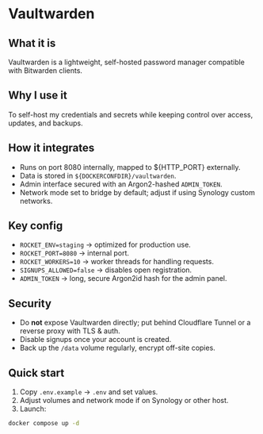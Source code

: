 # Vaultwarden

## What it is
Vaultwarden is a lightweight, self-hosted password manager compatible with Bitwarden clients.

## Why I use it
To self-host my credentials and secrets while keeping control over access, updates, and backups.

## How it integrates
- Runs on port 8080 internally, mapped to ${HTTP_PORT} externally.
- Data is stored in `${DOCKERCONFDIR}/vaultwarden`.
- Admin interface secured with an Argon2-hashed `ADMIN_TOKEN`.
- Network mode set to bridge by default; adjust if using Synology custom networks.

## Key config
- `ROCKET_ENV=staging` → optimized for production use.
- `ROCKET_PORT=8080` → internal port.
- `ROCKET_WORKERS=10` → worker threads for handling requests.
- `SIGNUPS_ALLOWED=false` → disables open registration.
- `ADMIN_TOKEN` → long, secure Argon2id hash for the admin panel.

## Security
- Do **not** expose Vaultwarden directly; put behind Cloudflare Tunnel or a reverse proxy with TLS & auth.
- Disable signups once your account is created.
- Back up the `/data` volume regularly, encrypt off-site copies.

## Quick start
1. Copy `.env.example` → `.env` and set values.
2. Adjust volumes and network mode if on Synology or other host.
3. Launch:
```bash
docker compose up -d
```
